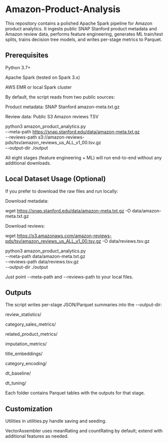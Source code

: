 # Amazon-Product-Analysis


This repository contains a polished Apache Spark pipeline for Amazon product analytics. It ingests public SNAP Stanford product metadata and Amazon review data, performs feature engineering, generates ML train/test splits, trains decision tree models, and writes per-stage metrics to Parquet.

## Prerequisites

Python 3.7+

Apache Spark (tested on Spark 3.x)

AWS EMR or local Spark cluster


By default, the script reads from two public sources:

Product metadata: SNAP Stanford amazon-meta.txt.gz

Review data: Public S3 Amazon reviews TSV

python3 amazon_product_analytics.py \
    --meta-path https://snap.stanford.edu/data/amazon-meta.txt.gz \
    --reviews-path s3://amazon-reviews-pds/tsv/amazon_reviews_us_ALL_v1_00.tsv.gz \
    --output-dir ./output

All eight stages (feature engineering + ML) will run end-to-end without any additional downloads.

## Local Dataset Usage (Optional)

If you prefer to download the raw files and run locally:

Download metadata:

wget https://snap.stanford.edu/data/amazon-meta.txt.gz -O data/amazon-meta.txt.gz

Download reviews:

wget https://s3.amazonaws.com/amazon-reviews-pds/tsv/amazon_reviews_us_ALL_v1_00.tsv.gz -O data/reviews.tsv.gz


python3 amazon_product_analytics.py \
    --meta-path data/amazon-meta.txt.gz \
    --reviews-path data/reviews.tsv.gz \
    --output-dir ./output

Just point --meta-path and --reviews-path to your local files.

## Outputs

The script writes per-stage JSON/Parquet summaries into the --output-dir:

review_statistics/

category_sales_metrics/

related_product_metrics/

imputation_metrics/

title_embeddings/

category_encoding/

dt_baseline/

dt_tuning/

Each folder contains Parquet tables with the outputs for that stage.

## Customization

Utilities in utilities.py handle saving and seeding.

VectorAssembler uses meanRating and countRating by default; extend with additional features as needed.
